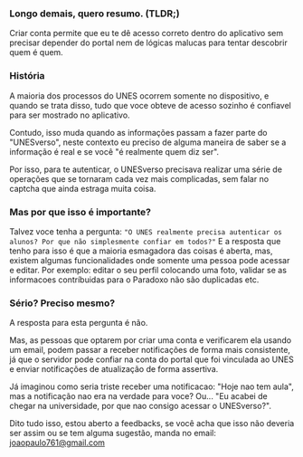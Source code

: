 ### Longo demais, quero resumo. (TLDR;)
Criar conta permite que eu te dê acesso correto dentro do aplicativo sem precisar depender do portal nem de lógicas malucas para tentar descobrir quem é quem.

### História
A maioria dos processos do UNES ocorrem somente no dispositivo, e quando se trata disso, tudo que voce obteve de acesso sozinho é confiavel para ser mostrado no aplicativo.

Contudo, isso muda quando as informações passam a fazer parte do "UNESverso", 
neste contexto eu preciso de alguma maneira de saber se a informação é real e se você "é realmente quem diz ser".

Por isso, para te autenticar, o UNESverso precisava realizar uma série de operações que se tornaram cada vez mais complicadas, sem falar no captcha que ainda estraga muita coisa.

### Mas por que isso é importante?
Talvez voce tenha a pergunta: 
`"O UNES realmente precisa autenticar os alunos? Por que não simplesmente confiar em todos?"`
E a resposta que tenho para isso é que a maioria esmagadora das coisas é aberta, mas, existem algumas funcionalidades onde somente uma pessoa pode acessar e editar. 
Por exemplo: editar o seu perfil colocando uma foto, validar se as informacoes contríbuidas para o Paradoxo não são duplicadas etc.

### Sério? Preciso mesmo?
A resposta para esta pergunta é não. 

Mas, as pessoas que optarem por criar uma conta e verificarem ela usando um email, podem passar a receber notificações de forma mais consistente, já que o servidor pode confiar na conta do portal que foi vinculada ao UNES e enviar notificações de atualização de forma assertiva.

Já imaginou como seria triste receber uma notificacao: "Hoje nao tem aula", mas a notificação nao era na verdade para voce? Ou... "Eu acabei de chegar na universidade, por que nao consigo acessar o UNESverso?".

Dito tudo isso, estou aberto a feedbacks, se você acha que isso não deveria ser assim ou se tem alguma sugestão, manda no email: joaopaulo761@gmail.com
